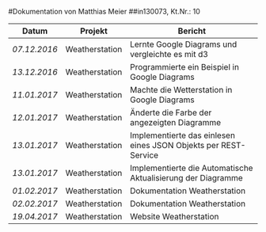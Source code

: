 #Dokumentation von Matthias Meier
##in130073, Kt.Nr.: 10


| Datum | Projekt | Bericht |
|---|---|---|
|*07.12.2016*|Weatherstation|Lernte Google Diagrams und vergleichte es mit d3|
|*13.12.2016*|Weatherstation|Programmierte ein Beispiel in Google Diagrams|
|*11.01.2017*|Weatherstation|Machte die Wetterstation in Google Diagrams|
|*12.01.2017*|Weatherstation|Änderte die Farbe der angezeigten Diagramme|
|*13.01.2017*|Weatherstation|Implementierte das einlesen eines JSON Objekts per REST-Service|
|*13.01.2017*|Weatherstation|Implementierte die Automatische Aktualisierung der Diagramme|
|*01.02.2017*|Weatherstation|Dokumentation Weatherstation|
|*02.02.2017*|Weatherstation|Dokumentation Weatherstation|
|*19.04.2017*|Weatherstation|Website Weatherstation|
